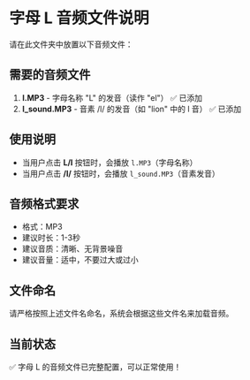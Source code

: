 # 字母 L 音频文件说明

请在此文件夹中放置以下音频文件：

## 需要的音频文件

1. **l.MP3** - 字母名称 "L" 的发音（读作 "el"） ✅ 已添加
2. **l_sound.MP3** - 音素 /l/ 的发音（如 "lion" 中的 l 音） ✅ 已添加

## 使用说明

- 当用户点击 **L/l** 按钮时，会播放 `l.MP3`（字母名称）
- 当用户点击 **/l/** 按钮时，会播放 `l_sound.MP3`（音素发音）

## 音频格式要求

- 格式：MP3
- 建议时长：1-3秒
- 建议音质：清晰、无背景噪音
- 建议音量：适中，不要过大或过小

## 文件命名

请严格按照上述文件名命名，系统会根据这些文件名来加载音频。

## 当前状态

✅ 字母 L 的音频文件已完整配置，可以正常使用！ 